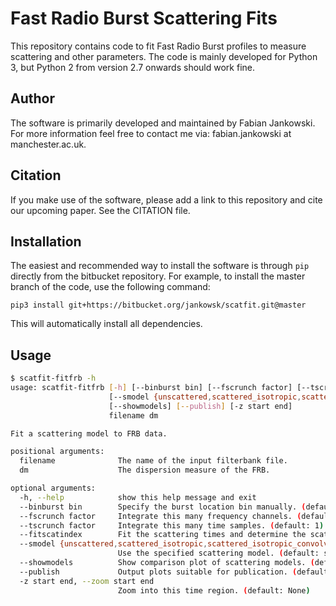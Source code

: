 # Fast Radio Burst Scattering Fits #

This repository contains code to fit Fast Radio Burst profiles to measure scattering and other parameters. The code is mainly developed for Python 3, but Python 2 from version 2.7 onwards should work fine.

## Author ##

The software is primarily developed and maintained by Fabian Jankowski. For more information feel free to contact me via: fabian.jankowski at manchester.ac.uk.

## Citation ##

If you make use of the software, please add a link to this repository and cite our upcoming paper. See the CITATION file.

## Installation ##

The easiest and recommended way to install the software is through `pip` directly from the bitbucket repository. For example, to install the master branch of the code, use the following command:

`pip3 install git+https://bitbucket.org/jankowsk/scatfit.git@master`

This will automatically install all dependencies.

## Usage ##

```bash
$ scatfit-fitfrb -h
usage: scatfit-fitfrb [-h] [--binburst bin] [--fscrunch factor] [--tscrunch factor] [--fitscatindex]
                      [--smodel {unscattered,scattered_isotropic,scattered_isotropic_convolving,scattered_isotropic_afb_instrumental,scattered_isotropic_dfb_instrumental}]
                      [--showmodels] [--publish] [-z start end]
                      filename dm

Fit a scattering model to FRB data.

positional arguments:
  filename              The name of the input filterbank file.
  dm                    The dispersion measure of the FRB.

optional arguments:
  -h, --help            show this help message and exit
  --binburst bin        Specify the burst location bin manually. (default: None)
  --fscrunch factor     Integrate this many frequency channels. (default: 256)
  --tscrunch factor     Integrate this many time samples. (default: 1)
  --fitscatindex        Fit the scattering times and determine the scattering index. (default: False)
  --smodel {unscattered,scattered_isotropic,scattered_isotropic_convolving,scattered_isotropic_afb_instrumental,scattered_isotropic_dfb_instrumental}
                        Use the specified scattering model. (default: scattered_isotropic)
  --showmodels          Show comparison plot of scattering models. (default: False)
  --publish             Output plots suitable for publication. (default: False)
  -z start end, --zoom start end
                        Zoom into this time region. (default: None)
```
